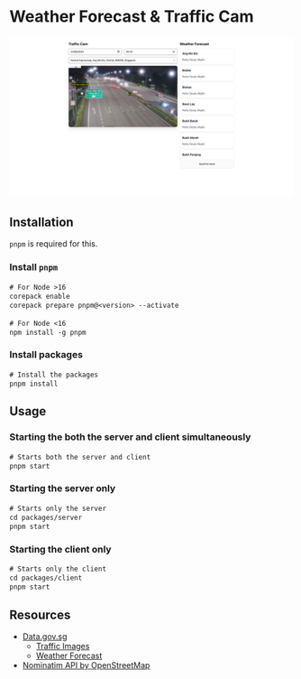 # Weather Forecast & Traffic Cam

![Screenshot](assets/screenshot.png)

## Installation
`pnpm` is required for this.

### Install `pnpm`
```shell
# For Node >16
corepack enable
corepack prepare pnpm@<version> --activate

# For Node <16
npm install -g pnpm
```
### Install packages
```shell
# Install the packages
pnpm install
```

## Usage

### Starting the both the server and client simultaneously
```shell
# Starts both the server and client
pnpm start
```

### Starting the server only
```shell
# Starts only the server
cd packages/server
pnpm start
```

### Starting the client only
```shell
# Starts only the client
cd packages/client
pnpm start
```



## Resources
- [Data.gov.sg](https://data.gov.sg)
  - [Traffic Images](https://data.gov.sg/dataset/traffic-images)
  - [Weather Forecast](https://data.gov.sg/dataset/weather-forecast)
- [Nominatim API by OpenStreetMap](https://nominatim.org/release-docs/latest/api/Reverse)
